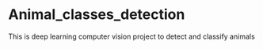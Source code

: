 # Animal_classes_detection
This is deep learning computer vision project to detect and classify animals
